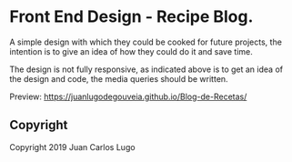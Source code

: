 # Front End Design - Recipe Blog.

A simple design with which they could be cooked for future projects, the intention is to give an idea of how they could do it and save time.

The design is not fully responsive, as indicated above is to get an idea of the design and code, the media queries should be written.

Preview: https://juanlugodegouveia.github.io/Blog-de-Recetas/

## Copyright

Copyright 2019 Juan Carlos Lugo
